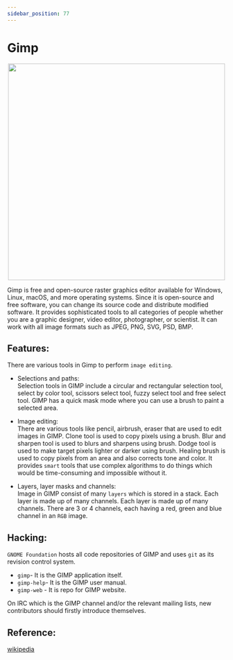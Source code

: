 ```yaml
---
sidebar_position: 77
---
```


# Gimp 

 <p align = "center">  
 <img src="https://upload.wikimedia.org/wikipedia/commons/thumb/4/45/The_GIMP_icon_-_gnome.svg/1024px-The_GIMP_icon_-_gnome.svg.png" height="500" width="500"/></p>      
 
 Gimp is free and open-source raster graphics editor available for Windows, Linux, macOS, and more operating systems. Since it is open-source and free software, you can change its source code and distribute modified software. It provides sophisticated tools to all categories of people whether you are a graphic designer, video editor, photographer, or scientist. It can work with all image formats such as JPEG, PNG, SVG, PSD, BMP.    

 ## Features:  
 There are various tools in Gimp to perform `image editing`.
 * Selections and paths:  
   Selection tools in GIMP include a circular and rectangular selection tool, select by color tool, scissors select tool, fuzzy select tool and free select tool. GIMP has a quick mask mode where you can use a brush to paint a selected area.    
 
 * Image editing:  
   There are various tools like pencil, airbrush, eraser that are used to edit images in GIMP. Clone tool is used to copy pixels using a brush. Blur and sharpen tool is used to blurs and sharpens using brush. Dodge tool is used to make target pixels lighter or darker using brush. Healing brush is used to copy pixels from an area and also corrects tone and color. It provides `smart` tools that use complex algorithms to do things which would be time-consuming and impossible without it.

 * Layers, layer masks and channels:   
   Image in GIMP consist of many `layers` which is stored in a stack. Each layer is made up of many channels. Each layer is made up of many channels. There are 3 or 4 channels, each having a red, green and blue channel in an `RGB` image.   

 ## Hacking:   
 `GNOME Foundation` hosts all code repositories of GIMP and uses `git` as its revision control system.  
 * `gimp`- It is the GIMP application itself.
 * `gimp-help`- It is the GIMP user manual.
 * `gimp-web` - It is repo for GIMP website.
 
 On IRC which is the GIMP channel and/or the relevant mailing lists, new contributors should firstly introduce themselves.  

 ## Reference:
 [wikipedia](https://en.wikipedia.org/wiki/GIMP)
